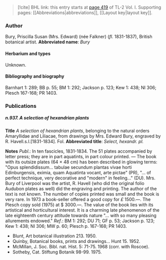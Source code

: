 > [!cite] BHL link: this entry starts at [page 419](https://www.biodiversitylibrary.org/page/33120550) of TL-2 Vol. I.
> Supporting pages: [[Abbreviations|abbreviations]], [[Layout key|layout key]].

### Author

Bury, Priscilla Susan (Mrs. Edward) (née Falkner) (*fl*. 1831-1837), British botanical artist. 
**Abbreviated name**: *Bury*

#### Herbarium and types

Unknown.

#### Bibliography and biography

Barnhart 1: 289; BB p. 55; BM 1: 292; Jackson p. 123; Kew 1: 438; NI 306; Plesch 167-168; PR 1403.

### Publications

##### n.937. A selection of hexandrian plants

**Title**
*A selection of hexandrian plants*, belonging to the natural orders Amaryllidae and Liliacae, from drawings by Mrs. Edward Bury, engraved by R. Havell.s.l.\[1831-1834\]. Fol.
**Abbreviated title**: *Select, hexandr. pl.*

**Notes**
*Publ*.: In ten fascicles, 1831-1834. The 51 plates accompanied by letter press; they are in part aquatints, in part colour printed. — The book with its outsize plates (64 × 48 cm) has been described in glowing terms: "Opus splendidissum... tabulae secundum plantas vivae horti Edinburgensis, eximia, quam Aquatinta vocant, arte pictae" (PR), "... of perfect technique, very decorative and "modern" in feeling..." (DU). Mrs. Bury of Liverpool was the artist, R. Havell (who did the original folio Audubon plates as well) did the engraving and printing. The author of the text is not known. The number of copies printed was small and the book is very rare. In 1973 a book-seller offered a good copy for *£* 1500.—. The Plesch copy sold (1975) at $ 3000.—. The value of the book lies with its artistical and horticultural interest. It is a charming late phenomenon of the late eighteenth century attitude towards nature "... with so many pleasing allurements endowed."
*Ref*.: BM 1: 292; DU 71; GF p. 53; Jackson p. 123; Kew 1: 438; NI 306; MW p. 60; Plesch p. 167-168; PR 1403.
- Blunt, Art botanical illustration 213. 1950.
- Quinby, Botanical books, prints and drawings... Hunt 15. 1952.
- McMillan, J. Soc. Bibl. nat. Hist. 5: 71-75. 1968 (corr. with Roscoe).
- Sotheby, Cat. Stiftung Botanik 98-99. 1975.

